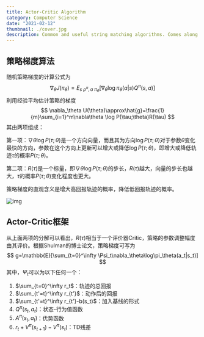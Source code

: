 ```yaml
---
title: Actor-Critic Algorithm
category: Computer Science
date: "2021-02-12"
thumbnail: ./cover.jpg
description: Common and useful string matching algorithms. Comes along with LeetCode examples.
---
```


## 策略梯度算法

随机策略梯度的计算公式为
$$
\nabla_\theta J(\pi_\theta)=E_{s\ \rho^\pi,a\ \pi_\theta}[\nabla_\theta \log\pi_\theta(a|s)Q^\pi(s,a)]
$$
利用经验平均估计策略的梯度
$$
\nabla_\theta U(\theta)\approx\hat{g}=\frac{1}{m}\sum_{i=1}^m\nabla\theta \log P(\tau;\theta)R(\tau)
$$
其由两项组成：

第一项：$\nabla\theta \log P(\tau;\theta)$是一个方向向量，而且其为方向$\log P(\tau;\theta)$对于参数$\theta$变化最快的方向，参数在这个方向上更新可以增大或降低$\log P(\tau;\theta)$，即增大或降低轨迹$\tau$的概率$P(\tau;\theta)$。

第二项：$R(\tau)$是一个标量，即$\nabla\theta \log P(\tau;\theta)$的步长，$R(\tau)$越大，向量的步长也越大，$\tau$的概率$P(\tau;\theta)$变化程度也更大。

策略梯度的直观含义是增大高回报轨迹的概率，降低低回报轨迹的概率。

![img](https://pic2.zhimg.com/80/v2-8dbaaa0b69b6ad6a628d83953c527e59_1440w.png)

## Actor-Critic框架

从上面两项的分解可以看出，$R(\tau)$相当于一个评价器Critic，策略的参数调整幅度由其评价。根据Shulman的博士论文，策略梯度可写为
$$
g=\mathbb{E}[\sum_{t=0}^\infty \Psi_t\nabla_\theta\log\pi_\theta(a_t|s_t)]
$$
其中，$\Psi_t$可以为以下任何一个：

1. $\sum_{t=0}^\infty r_t$：轨迹的总回报
2. $\sum_{t'=t}^\infty r_{t'}$：动作后的回报
3. $\sum_{t'=t}^\infty r_{t'}-b(s_t)$：加入基线的形式
4. $Q^\pi(s_t,a_t)$：状态-行为值函数
5. $A^\pi(s_t,a_t)$：优势函数
6. $r_t+V^\pi(s_{t+1})-V^\pi(s_{t})$：TD残差